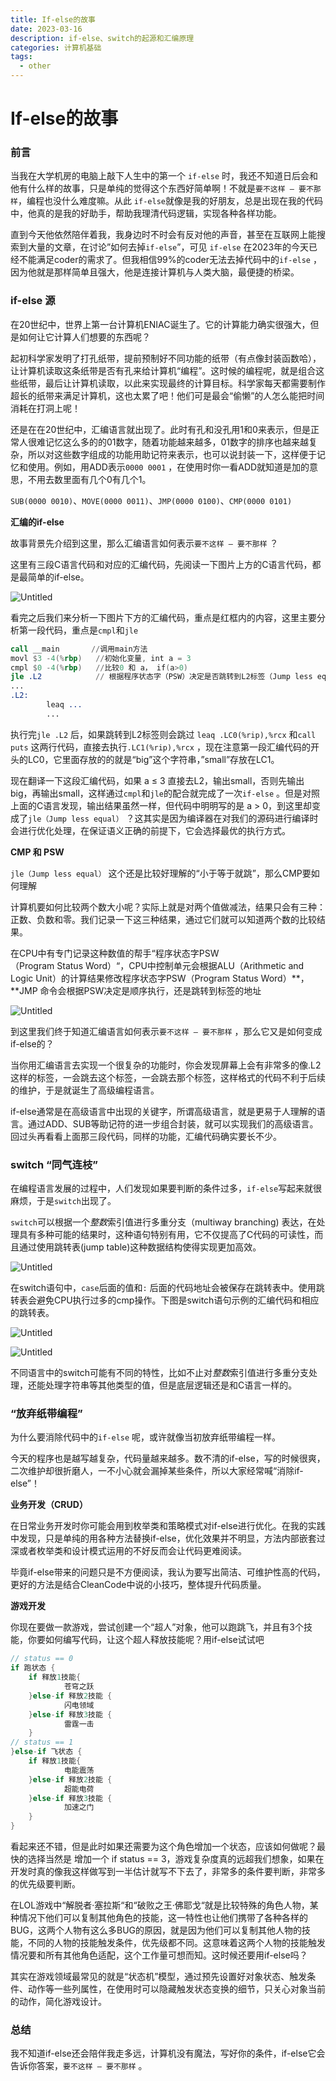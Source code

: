 ```yaml
---
title: If-else的故事
date: 2023-03-16 
description: if-else、switch的起源和汇编原理
categories: 计算机基础
tags: 
  - other
---
```

# If-else的故事

### 前言

当我在大学机房的电脑上敲下人生中的第一个 `if-else` 时，我还不知道日后会和他有什么样的故事，只是单纯的觉得这个东西好简单啊！不就是`要不这样 — 要不那样`，编程也没什么难度嘛。从此 `if-else`就像是我的好朋友，总是出现在我的代码中，他真的是我的好助手，帮助我理清代码逻辑，实现各种各样功能。

直到今天他依然陪伴着我，我身边时不时会有反对他的声音，甚至在互联网上能搜索到大量的文章，在讨论”如何去掉`if-else`”，可见 `if-else` 在2023年的今天已经不能满足coder的需求了。但我相信99%的coder无法去掉代码中的`if-else` ，因为他就是那样简单且强大，他是连接计算机与人类大脑，最便捷的桥梁。

### if-else 源

在20世纪中，世界上第一台计算机ENIAC诞生了。它的计算能力确实很强大，但是如何让它计算人们想要的东西呢？

起初科学家发明了打孔纸带，提前预制好不同功能的纸带（有点像封装函数哈），让计算机读取这条纸带是否有孔来给计算机“编程”。这时候的编程呢，就是组合这些纸带，最后让计算机读取，以此来实现最终的计算目标。科学家每天都需要制作超长的纸带来满足计算机，这也太累了吧！他们可是最会“偷懒”的人怎么能把时间消耗在打洞上呢！

还是在在20世纪中，汇编语言就出现了。此时有孔和没孔用1和0来表示，但是正常人很难记忆这么多的的01数字，随着功能越来越多，01数字的排序也越来越复杂，所以对这些数字组成的功能用助记符来表示，也可以说封装一下，这样便于记忆和使用。例如，用ADD表示`0000 0001` ，在使用时你一看ADD就知道是加的意思，不用去数里面有几个0有几个1。

 `SUB(0000 0010)`、`MOVE(0000 0011)`、`JMP(0000 0100)`、`CMP(0000 0101)` 

**汇编的if-else**

故事背景先介绍到这里，那么汇编语言如何表示`要不这样 — 要不那样` ？

这里有三段C语言代码和对应的汇编代码，先阅读一下图片上方的C语言代码，都是最简单的if-else。

![Untitled](/pic/If-else%E7%9A%84%E6%95%85%E4%BA%8B%203def88fd1b5347ae9e766ba73c4f54b0/Untitled.png)

看完之后我们来分析一下图片下方的汇编代码，重点是红框内的内容，这里主要分析第一段代码，重点是`cmpl`和`jle` 

```nasm
call __main       //调用main方法
movl $3 -4(%rbp)   //初始化变量, int a = 3
cmpl $0 -4(%rbp)   //比较0 和 a， if(a>0)
jle .L2            // 根据程序状态字（PSW）决定是否跳转到L2标签（Jump less equal）
...
.L2:
		leaq ...
		...
```

执行完`jle .L2` 后，如果跳转到L2标签则会跳过 `leaq .LC0(%rip),%rcx` 和`call puts` 这两行代码，直接去执行`.LC1(%rip),%rcx` ，现在注意第一段汇编代码的开头的LC0，它里面存放的的就是“big”这个字符串，”small”存放在LC1。

现在翻译一下这段汇编代码，如果 a ≤ 3 直接去L2，输出small，否则先输出big，再输出small，这样通过`cmpl`和`jle`的配合就完成了一次`if-else` 。但是对照上面的C语言发现，输出结果虽然一样，但代码中明明写的是 a > 0，到这里却变成了`jle（Jump less equal）` ？这其实是因为编译器在对我们的源码进行编译时会进行优化处理，在保证语义正确的前提下，它会选择最优的执行方式。

**CMP 和  PSW** 

`jle（Jump less equal）` 这个还是比较好理解的“小于等于就跳”，那么CMP要如何理解

计算机要如何比较两个数大小呢？实际上就是对两个值做减法，结果只会有三种：正数、负数和零。我们记录一下这三种结果，通过它们就可以知道两个数的比较结果。

在CPU中有专门记录这种数值的帮手“程序状态字PSW（Program Status Word）“，CPU中控制单元会根据ALU（Arithmetic and Logic Unit）的计算结果修改程序状态字PSW（Program Status Word）**，**JMP 命令会根据PSW决定是顺序执行，还是跳转到标签的地址

![Untitled](/pic/If-else%E7%9A%84%E6%95%85%E4%BA%8B%203def88fd1b5347ae9e766ba73c4f54b0/Untitled%201.png)

到这里我们终于知道汇编语言如何表示`要不这样 — 要不那样` ，那么它又是如何变成if-else的？

当你用汇编语言去实现一个很复杂的功能时，你会发现屏幕上会有非常多的像.L2这样的标签，一会跳去这个标签，一会跳去那个标签，这样格式的代码不利于后续的维护，于是就诞生了高级编程语言。

if-else通常是在高级语言中出现的关键字，所谓高级语言，就是更易于人理解的语言。通过ADD、SUB等助记符的进一步组合封装，就可以实现我们的高级语言。回过头再看看上面那三段代码，同样的功能，汇编代码确实要长不少。

### switch “同气连枝”

在编程语言发展的过程中，人们发现如果要判断的条件过多，`if-else`写起来就很麻烦，于是`switch`出现了。

`switch`可以根据一个*整数*索引值进行多重分支（multiway branching) 表达，在处理具有多种可能的结果时，这种语句特别有用，它不仅提高了C代码的可读性，而且通过使用跳转表(jump table)这种数据结构使得实现更加高效。

![Untitled](/pic/If-else%E7%9A%84%E6%95%85%E4%BA%8B%203def88fd1b5347ae9e766ba73c4f54b0/Untitled%202.png)

在switch语句中，`case`后面的值和`:` 后面的代码地址会被保存在跳转表中。使用跳转表会避免CPU执行过多的cmp操作。下图是switch语句示例的汇编代码和相应的跳转表。

![Untitled](/pic/If-else%E7%9A%84%E6%95%85%E4%BA%8B%203def88fd1b5347ae9e766ba73c4f54b0/Untitled%203.png)

![Untitled](/pic/If-else%E7%9A%84%E6%95%85%E4%BA%8B%203def88fd1b5347ae9e766ba73c4f54b0/Untitled%204.png)

不同语言中的switch可能有不同的特性，比如不止对*整数*索引值进行多重分支处理，还能处理字符串等其他类型的值，但是底层逻辑还是和C语言一样的。

### “放弃纸带编程”

为什么要消除代码中的`if-else` 呢，或许就像当初放弃纸带编程一样。

今天的程序也是越写越复杂，代码量越来越多。数不清的if-else，写的时候很爽，二次维护却很折磨人，一不小心就会漏掉某些条件，所以大家经常喊“消除if-else”！

**业务开发（CRUD）**

在日常业务开发时你可能会用到枚举类和策略模式对if-else进行优化。在我的实践中发现，只是单纯的用各种方法替换if-else，优化效果并不明显，方法内部嵌套过深或者枚举类和设计模式运用的不好反而会让代码更难阅读。

毕竟if-else带来的问题只是不方便阅读，我认为要写出简洁、可维护性高的代码，更好的方法是结合CleanCode中说的小技巧，整体提升代码质量。

**游戏开发**

你现在要做一款游戏，尝试创建一个“超人”对象，他可以跑跳飞，并且有3个技能，你要如何编写代码，让这个超人释放技能呢？用if-else试试吧

```c
// status == 0
if 跑状态 {   
	if 释放1技能{
			苍穹之跃
	}else-if 释放2技能 {
			闪电领域
	}else-if 释放3技能 {
			雷霆一击
	}
// status == 1
}else-if 飞状态 {  
	if 释放1技能{
			电能震荡
	}else-if 释放2技能 {
			超能电荷
	}else-if 释放3技能 {
			加速之门
	}
}
```

看起来还不错，但是此时如果还需要为这个角色增加一个状态，应该如何做呢？最快的选择当然是 增加一个 if status == 3，游戏复杂度真的远超我们想象，如果在开发时真的像我这样做写到一半估计就写不下去了，非常多的条件要判断，非常多的优先级要判断。

在LOL游戏中“解脱者·塞拉斯“和“破败之王·佛耶戈“就是比较特殊的角色人物，某种情况下他们可以复制其他角色的技能，这一特性也让他们携带了各种各样的BUG，这两个人物有这么多BUG的原因，就是因为他们可以复制其他人物的技能，不同的人物的技能触发条件，优先级都不同。这意味着这两个人物的技能触发情况要和所有其他角色适配，这个工作量可想而知。这时候还要用if-else吗？

其实在游戏领域最常见的就是“状态机”模型，通过预先设置好对象状态、触发条件、动作等一些列属性，在使用时可以隐藏触发状态变换的细节，只关心对象当前的动作，简化游戏设计。

### 总结

我不知道if-else还会陪伴我走多远，计算机没有魔法，写好你的条件，if-else它会告诉你答案，`要不这样 — 要不那样` 。